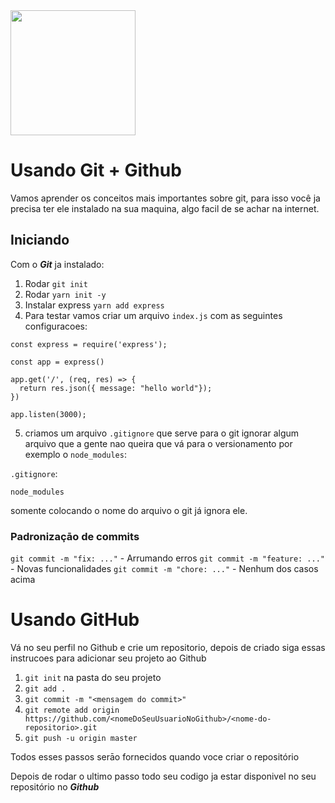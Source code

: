 <img src="https://lucianoratamero.github.io/img/cover-git-1.png" width="200px">

# Usando Git + Github

Vamos aprender os conceitos mais importantes sobre git, para isso você ja precisa ter ele instalado na sua maquina, algo facil de se achar na internet.

## Iniciando

Com o ***Git*** ja instalado:

1. Rodar `git init`
2. Rodar `yarn init -y`
3. Instalar express `yarn add express`
4. Para testar vamos criar um arquivo `index.js` com as seguintes configuracoes:

```
const express = require('express');

const app = express()

app.get('/', (req, res) => {
  return res.json({ message: "hello world"});
})

app.listen(3000);
```

5. criamos um arquivo `.gitignore` que serve para o git ignorar algum arquivo que a gente nao queira que vá para o versionamento por exemplo o `node_modules`:

`.gitignore`:

```
node_modules
```
somente colocando o nome do arquivo o git já ignora ele.

### Padronizaçāo de commits

`git commit -m "fix: ..."` - Arrumando erros
`git commit -m "feature: ..."` - Novas funcionalidades
`git commit -m "chore: ..."` - Nenhum dos casos acima

# Usando GitHub

Vá no seu perfil no Github e crie um repositorio, depois de criado siga essas instrucoes para adicionar seu projeto ao Github

1. `git init` na pasta do seu projeto
2. `git add .`
3. `git commit -m "<mensagem do commit>"` 
4. `git remote add origin https://github.com/<nomeDoSeuUsuarioNoGithub>/<nome-do-repositorio>.git`
5. `git push -u origin master`

Todos esses passos serāo fornecidos quando voce criar o repositório

Depois de rodar o ultimo passo todo seu codigo ja estar disponivel no seu repositório no ***Github***